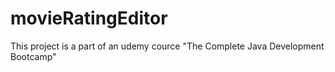 # movieRatingEditor
This project is a part of an udemy cource "The Complete Java Development Bootcamp"
 
